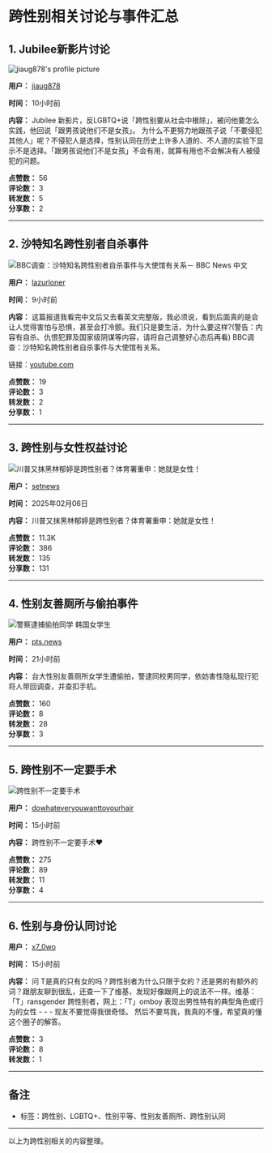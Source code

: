 # 跨性别相关讨论与事件汇总

## 1. Jubilee新影片讨论

![jiaug878's profile picture](https://scontent-sjc3-1.cdninstagram.com/v/t51.2885-19/479176552_2402371710109211_2030443366683962798_n.jpg?stp=dst-jpg_s150x150_tt6&_nc_ht=scontent-sjc3-1.cdninstagram.com&_nc_cat=111&_nc_oc=Q6cZ2AF93MjkLBFNKxgnVZeVEJ8M03JuXSL7Lu5B9QGcteJydIMEzFM09VQTMnjJewqrtLQ&_nc_ohc=RaBbSg5LkoMQ7kNvgEmJ4x_&_nc_gid=fcf614cfaaab489db07f998965f6005e&edm=APs17CUBAAAA&ccb=7-5&oh=00_AYBWQjr_hv4alQ-sfUBio4Ec2bDgS5p5Wsaq1nDz6YcFcg&oe=67BC6482&_nc_sid=10d13b)

**用户：** [jiaug878](https://scontent-sjc3-1.cdninstagram.com/v/t51.2885-19/479176552_2402371710109211_2030443366683962798_n.jpg?stp=dst-jpg_s150x150_tt6&_nc_ht=scontent-sjc3-1.cdninstagram.com&_nc_cat=111&_nc_oc=Q6cZ2AF93MjkLBFNKxgnVZeVEJ8M03JuXSL7Lu5B9QGcteJydIMEzFM09VQTMnjJewqrtLQ&_nc_ohc=RaBbSg5LkoMQ7kNvgEmJ4x_&_nc_gid=fcf614cfaaab489db07f998965f6005e&edm=APs17CUBAAAA&ccb=7-5&oh=00_AYBWQjr_hv4alQ-sfUBio4Ec2bDgS5p5Wsaq1nDz6YcFcg&oe=67BC6482&_nc_sid=10d13b)

**时间：** 10小时前

**内容：** Jubilee 新影片，反LGBTQ+说「跨性别要从社会中根除」，被问他要怎么实践，他回说「跟男孩说他们不是女孩」。 为什么不更努力地跟孩子说「不要侵犯其他人」呢？不侵犯人是选择，性别认同在历史上许多人道的、不人道的实验下显示不是选择。「跟男孩说他们不是女孩」不会有用，就算有用也不会解决有人被侵犯的问题。

**点赞数：** 56  
**评论数：** 3  
**转发数：** 5  
**分享数：** 2

---

## 2. 沙特知名跨性别者自杀事件

![BBC调查：沙特知名跨性别者自杀事件与大使馆有关系－ BBC News 中文](https://external-sjc3-1.xx.fbcdn.net/emg1/v/t13/17799899274457943200?stp=dst-src&url=https%3A%2F%2Fi.ytimg.com%2Fvi%2FTKOp0qae8zw%2Fmaxresdefault.jpg&utld=ytimg.com&ccb=13-1&oh=06_Q3992x6A3GgITHIiy6Rt5isc_j90pLtxCtW0SHnJo0HiZHM&oe=67B89ACA&_nc_sid=1d65fc)

**用户：** [lazurloner](https://scontent-sjc3-1.cdninstagram.com/v/t51.2885-19/474239281_1293240568666549_5569972938653639932_n.jpg?stp=dst-jpg_s150x150_tt6&_nc_ht=scontent-sjc3-1.cdninstagram.com&_nc_cat=101&_nc_oc=Q6cZ2AF93MjkLBFNKxgnVZeVEJ8M03JuXSL7Lu5B9QGcteJydIMEzFM09VQTMnjJewqrtLQ&_nc_ohc=Br7c68kqRbMQ7kNvgH3yO47&_nc_gid=fcf614cfaaab489db07f998965f6005e&edm=APs17CUBAAAA&ccb=7-5&oh=00_AYAZS6BQkKtTWTI1qMhjRT5xoJanm4C8Xsl8_RgmgU506g&oe=67BC8AF1&_nc_sid=10d13b)

**时间：** 9小时前

**内容：** 这篇报道我看完中文后又去看英文完整版，我必须说，看到后面真的是会让人觉得害怕与恐惧，甚至会打冷颤。我们只是要生活，为什么要这样?(警告：内容有自杀、仇恨犯罪及国家级阴谋等内容，请将自己调整好心态后再看) BBC调查：沙特知名跨性别者自杀事件与大使馆有关系。

链接：[youtube.com](https://www.youtube.com/watch?v=TKOp0qae8zw)

**点赞数：** 19  
**评论数：** 3  
**转发数：** 2  
**分享数：** 1

---

## 3. 跨性别与女性权益讨论

![川普又抹黑林郁婷是跨性别者？体育署重申：她就是女性！](https://scontent-sjc3-1.cdninstagram.com/v/t39.30808-6/476188156_17894768247152183_8137670574098488880_n.jpg?stp=dst-jpg_e15_tt6&efg=eyJ2ZW5jb2RlX3RhZyI6ImltYWdlX3VybGdlbi4xMDgweDEwODAuc2RyLmYzMDgwOC5kZWZhdWx0X2ltYWdlIn0&_nc_ht=scontent-sjc3-1.cdninstagram.com&_nc_cat=111&_nc_oc=Q6cZ2AF93MjkLBFNKxgnVZeVEJ8M03JuXSL7Lu5B9QGcteJydIMEzFM09VQTMnjJewqrtLQ&_nc_ohc=CohM_aVyKFQQ7kNvgE3Q1vn&_nc_gid=fcf614cfaaab489db07f998965f6005e&edm=APs17CUAAAAA&ccb=7-5&ig_cache_key=MzU3MDgxOTUzMTA4NjAxMDU2Mw%3D%3D.3-ccb7-5&oh=00_AYAA7QUMOdytO--j87csNiRwWBV6gtIk6pQpKoQERv0V7w&oe=67BC83DB&_nc_sid=10d13b)

**用户：** [setnews](https://scontent-sjc3-1.cdninstagram.com/v/t51.2885-19/476339319_609924158409500_4147431426183810784_n.jpg?stp=dst-jpg_s150x150_tt6&_nc_ht=scontent-sjc3-1.cdninstagram.com&_nc_cat=108&_nc_oc=Q6cZ2AF93MjkLBFNKxgnVZeVEJ8M03JuXSL7Lu5B9QGcteJydIMEzFM09VQTMnjJewqrtLQ&_nc_ohc=KHLzqXME4oIQ7kNvgGOQ8RX&_nc_gid=fcf614cfaaab489db07f998965f6005e&edm=APs17CUBAAAA&ccb=7-5&oh=00_AYDKtRRLUG9winrs_hpkqP1Du-sZQgRenOEG8h4W8IznAA&oe=67BC6551&_nc_sid=10d13b)

**时间：** 2025年02月06日

**内容：** 川普又抹黑林郁婷是跨性别者？体育署重申：她就是女性！

**点赞数：** 11.3K  
**评论数：** 386  
**转发数：** 135  
**分享数：** 131

---

## 4. 性别友善厕所与偷拍事件

![警察逮捕偷拍同学 韩国女学生](https://scontent-sjc3-1.cdninstagram.com/v/t51.2885-19/358797826_150776534689465_7651777558491716150_n.jpg?stp=dst-jpg_s150x150_tt6&_nc_ht=scontent-sjc3-1.cdninstagram.com&_nc_cat=1&_nc_oc=Q6cZ2AF93MjkLBFNKxgnVZeVEJ8M03JuXSL7Lu5B9QGcteJydIMEzFM09VQTMnjJewqrtLQ&_nc_ohc=3__YuJu67MkQ7kNvgExoVlb&_nc_gid=fcf614cfaaab489db07f998965f6005e&edm=APs17CUBAAAA&ccb=7-5&oh=00_AYB7DZc54faSyxFkMZrnl893VI_cYqUvc3MrticDAse-Xg&oe=67BC6A9D&_nc_sid=10d13b)

**用户：** [pts.news](https://scontent-sjc3-1.cdninstagram.com/v/t51.2885-19/358797826_150776534689465_7651777558491716150_n.jpg?stp=dst-jpg_s150x150_tt6&_nc_ht=scontent-sjc3-1.cdninstagram.com&_nc_cat=1&_nc_oc=Q6cZ2AF93MjkLBFNKxgnVZeVEJ8M03JuXSL7Lu5B9QGcteJydIMEzFM09VQTMnjJewqrtLQ&_nc_ohc=3__YuJu67MkQ7kNvgExoVlb&_nc_gid=fcf614cfaaab489db07f998965f6005e&edm=APs17CUBAAAA&ccb=7-5&oh=00_AYB7DZc54faSyxFkMZrnl893VI_cYqUvc3MrticDAse-Xg&oe=67BC6A9D&_nc_sid=10d13b)

**时间：** 21小时前

**内容：** 台大性别友善厕所女学生遭偷拍，警逮同校男同学，依妨害性隐私现行犯将人带回调查，并查扣手机。

**点赞数：** 160  
**评论数：** 8  
**转发数：** 28  
**分享数：** 3

---

## 5. 跨性别不一定要手术

![跨性别不一定要手术](https://scontent-sjc3-1.cdninstagram.com/v/t51.2885-19/480488493_17853135066391899_1526110503854495910_n.webp?efg=eyJ2ZW5jb2RlX3RhZyI6ImltYWdlX3VybGdlbi4xMjAweDgwMC5zZHIuZjc1NzYxLmRlZmF1bHRfaW1hZ2UifQ&_nc_ht=scontent-sjc3-1.cdninstagram.com&_nc_cat=103&_nc_oc=Q6cZ2AF93MjkLBFNKxgnVZeVEJ8M03JuXSL7Lu5B9QGcteJydIMEzFM09VQTMnjJewqrtLQ&_nc_ohc=HAAJ7ls_7wQQ7kNvgGvWMVv&_nc_gid=fcf614cfaaab489db07f998965f6005e&edm=APs17CUBAAAA&ccb=7-5&ig_cache_key=MzU3MTE5MzAxMDIyNDM3Mzg5Mg%3D%3D.3-ccb7-5&oh=00_AYACsvnWTtBlpgqSkGtUX5QYd3B4bPICPN10mw7WeP3BxQ&oe=67BC70E8&_nc_sid=10d13b)

**用户：** [dowhateveryouwanttoyourhair](https://scontent-sjc3-1.cdninstagram.com/v/t51.2885-19/480488493_17853135066391899_1526110503854495910_n.webp?efg=eyJ2ZW5jb2RlX3RhZyI6ImltYWdlX3VybGdlbi4xMjAweDgwMC5zZHIuZjc1NzYxLmRlZmF1bHRfaW1hZ2UifQ&_nc_ht=scontent-sjc3-1.cdninstagram.com&_nc_cat=103&_nc_oc=Q6cZ2AF93MjkLBFNKxgnVZeVEJ8M03JuXSL7Lu5B9QGcteJydIMEzFM09VQTMnjJewqrtLQ&_nc_ohc=HAAJ7ls_7wQQ7kNvgGvWMVv&_nc_gid=fcf614cfaaab489db07f998965f6005e&edm=APs17CUBAAAA&ccb=7-5&ig_cache_key=MzU3MTE5MzAxMDIyNDM3Mzg5Mg%3D%3D.3-ccb7-5&oh=00_AYACsvnWTtBlpgqSkGtUX5QYd3B4bPICPN10mw7WeP3BxQ&oe=67BC70E8&_nc_sid=10d13b)

**时间：** 15小时前

**内容：** 跨性别不一定要手术❤️

**点赞数：** 275  
**评论数：** 89  
**转发数：** 11  
**分享数：** 4

---

## 6. 性别与身份认同讨论

**用户：** [x7_0wo](https://scontent-sjc3-1.cdninstagram.com/v/t51.2885-19/427431595_291109220379476_9077892455218158954_n.jpg?stp=dst-jpg_s150x150_tt6&_nc_ht=scontent-sjc3-1.cdninstagram.com&_nc_cat=108&_nc_oc=Q6cZ2AF93MjkLBFNKxgnVZeVEJ8M03JuXSL7Lu5B9QGcteJydIMEzFM09VQTMnjJewqrtLQ&_nc_ohc=R2ArtnNR3QoQ7kNvgFLpmVB&_nc_gid=fcf614cfaaab489db07f998965f6005e&edm=APs17CUBAAAA&ccb=7-5&oh=00_AYDT5UugvkF3CN3GFsuiyf0KWXMAZ9kldZcGDAn_qu7h4g&oe=67BC6FD4&_nc_sid=10d13b)

**时间：** 15小时前

**内容：** 问 T是真的只有女的吗？跨性别者为什么只限于女的？还是男的有额外的词？跟朋友聊到很乱，还查一下了维基，发现好像跟网上的说法不一样。维基：「T」ransgender 跨性别者，网上：「T」omboy 表现出男性特有的典型角色或行为的女性 - - - 现友不要觉得我很奇怪。 然后不要骂我，我真的不懂，希望真的懂这个圈子的解答。

**点赞数：** 3  
**评论数：** 8  
**转发数：** 1

---

## 备注

- 标签：跨性别、LGBTQ+、性别平等、性别友善厕所、跨性别认同

--- 

以上为跨性别相关的内容整理。
